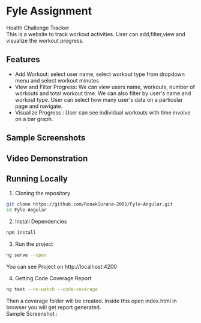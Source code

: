 # Fyle Assignment
Health Challenge Tracker  
This is a website to track workout activities. User can add,filter,view and visualize the workout progress.  
## Features  
- Add Workout: select user name, select workout type from dropdown menu and select workout minutes
- View and Filter Progress: We can view users name, workouts, number of workouts and total workout time. We can also filter by user's name and workout type. User can select how many user's data on a particular page and navigate.
- Visualize Progress : User can see individual workouts with time involve on a bar graph.
## Sample Screenshots  
## Video Demonstration
## Running Locally
1. Cloning the repository
```bash
git clone https://github.com/RonakSurana-2001/Fyle-Angular.git
cd Fyle-Angular
```
2. Install Dependencies
```bash
npm install
```
3. Run the project
```bash
ng serve --open
```
You can see Project on http://localhost:4200  

4. Getting Code Coverage Report  
```bash
ng test --no-watch --code-coverage
```
Then a coverage folder will be created. Inside this open index.html in browser you will get report generated.   
Sample Screenshot : 